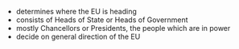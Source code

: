 - determines where the EU is heading
- consists of Heads of State or Heads of Government
- mostly Chancellors or Presidents, the people which are in power
- decide on general direction of the EU
